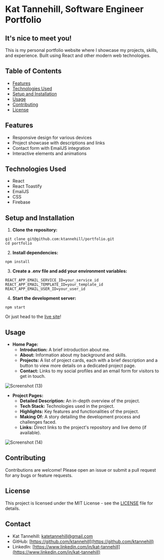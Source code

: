 # Kat Tannehill, Software Engineer Portfolio
## It's nice to meet you!
This is my personal portfolio website where I showcase my projects, skills, and experience. Built using React and other modern web technologies.

## Table of Contents
- [Features](#features)
- [Technologies Used](#technologies-used)
- [Setup and Installation](#setup-and-installation)
- [Usage](#usage)
- [Contributing](#contributing)
- [License](#license)

## Features
- Responsive design for various devices
- Project showcase with descriptions and links
- Contact form with EmailJS integration
- Interactive elements and animations
<!-- - Light mode/dark mode toggle -->

## Technologies Used
- React
- React Toastify
- EmailJS
- CSS
- Firebase

## Setup and Installation
1. **Clone the repository:**
  ```
  git clone git@github.com:ktannehill/portfolio.git
  cd portfolio
  ```
2. **Install dependencies:**
  ```
  npm install
  ```
3. **Create a .env file and add your environment variables:**
  ```
  REACT_APP_EMAIL_SERVICE_ID=your_service_id
  REACT_APP_EMAIL_TEMPLATE_ID=your_template_id
  REACT_APP_EMAIL_USER_ID=your_user_id
  ```
4. **Start the development server:**
  ```
  npm start
  ```

Or just head to the [live site](https://kat-tannehill.dev/)! 

## Usage
- **Home Page:**
  - **Introduction:** A brief introduction about me.
  - **About:** Information about my background and skills.
  - **Projects:** A list of project cards, each with a brief description and a button to view more details on a dedicated project page.
  - **Contact:** Links to my social profiles and an email form for visitors to get in touch.
 
![Screenshot (13)](https://github.com/ktannehill/portfolio/assets/139499376/a456db65-0743-4f4d-a900-2e297f18f865)

- **Project Pages:**
  - **Detailed Description:** An in-depth overview of the project.
  - **Tech Stack:** Technologies used in the project.
  - **Highlights:** Key features and functionalities of the project.
  - **Making Of:** A story detailing the development process and challenges faced.
  - **Links:** Direct links to the project's repository and live demo (if available).
 
![Screenshot (14)](https://github.com/ktannehill/portfolio/assets/139499376/4aa697f9-f250-4bf5-b207-1384d3d47df3)

## Contributing
Contributions are welcome! Please open an issue or submit a pull request for any bugs or feature requests.

## License
This project is licensed under the MIT License - see the [LICENSE](LICENSE) file for details.

## Contact
- Kat Tannehill: [katetannehill@gmail.com](mailto:katetannehill@gmail.com)
- GitHub: [https://github.com/ktannehill](https://github.com/ktannehill)
- LinkedIn: [https://www.linkedin.com/in/kat-tannehill](https://www.linkedin.com/in/kat-tannehill)
